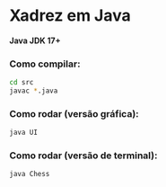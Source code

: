 # Xadrez em Java

**Java JDK 17+**

### Como compilar:

```bash
cd src
javac *.java
```

### Como rodar (versão gráfica):
```bash
java UI
```

### Como rodar (versão de terminal):
```bash
java Chess
```